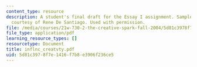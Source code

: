 ```yaml
---
content_type: resource
description: A student's final draft for the Essay I assignment. Sample student essay
  courtesy of Rene De Santiago. Used with permission.
file: /media/courses/21w-730-2-the-creative-spark-fall-2004/5d81c3978f7e1416f7b8e3906f236ce5_inflnc_creatvty.pdf
file_type: application/pdf
learning_resource_types: []
resourcetype: Document
title: inflnc_creatvty.pdf
uid: 5d81c397-8f7e-1416-f7b8-e3906f236ce5
---
```

